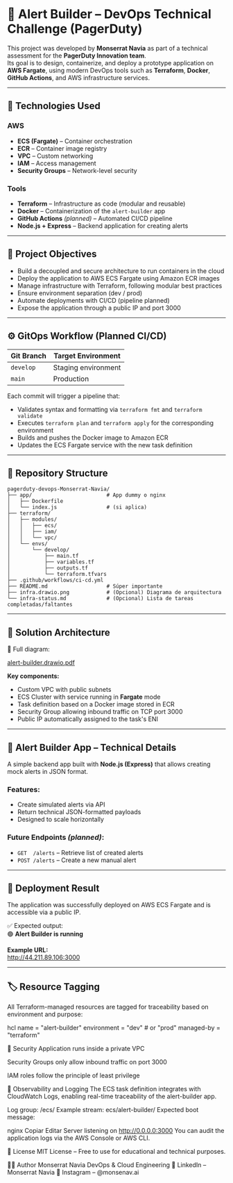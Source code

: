 # 🚨 Alert Builder – DevOps Technical Challenge (PagerDuty)

This project was developed by **Monserrat Navia** as part of a technical assessment for the **PagerDuty Innovation team**.  
Its goal is to design, containerize, and deploy a prototype application on **AWS Fargate**, using modern DevOps tools such as **Terraform**, **Docker**, **GitHub Actions**, and AWS infrastructure services.

---

## 🧰 Technologies Used

### AWS
- **ECS (Fargate)** – Container orchestration
- **ECR** – Container image registry
- **VPC** – Custom networking
- **IAM** – Access management
- **Security Groups** – Network-level security

### Tools
- **Terraform** – Infrastructure as code (modular and reusable)
- **Docker** – Containerization of the `alert-builder` app
- **GitHub Actions** *(planned)* – Automated CI/CD pipeline
- **Node.js + Express** – Backend application for creating alerts

---

## 🎯 Project Objectives

- Build a decoupled and secure architecture to run containers in the cloud  
- Deploy the application to AWS ECS Fargate using Amazon ECR images  
- Manage infrastructure with Terraform, following modular best practices  
- Ensure environment separation (dev / prod)  
- Automate deployments with CI/CD (pipeline planned)  
- Expose the application through a public IP and port 3000  

---

## ⚙️ GitOps Workflow (Planned CI/CD)

| Git Branch | Target Environment |
|------------|--------------------|
| `develop`  | Staging environment |
| `main`     | Production |

Each commit will trigger a pipeline that:

- Validates syntax and formatting via `terraform fmt` and `terraform validate`  
- Executes `terraform plan` and `terraform apply` for the corresponding environment  
- Builds and pushes the Docker image to Amazon ECR  
- Updates the ECS Fargate service with the new task definition  

---


## 📂 Repository Structure

```
pagerduty-devops-Monserrat-Navia/
├── app/                        # App dummy o nginx
│   ├── Dockerfile
│   └── index.js                # (si aplica)
├── terraform/
│   ├── modules/
│   │   ├── ecs/
│   │   ├── iam/
│   │   └── vpc/
│   └── envs/
│       └── develop/
│           ├── main.tf
│           ├── variables.tf
│           ├── outputs.tf
│           └── terraform.tfvars
├── .github/workflows/ci-cd.yml
├── README.md                   # Súper importante
├── infra.drawio.png            # (Opcional) Diagrama de arquitectura
└── infra-status.md             # (Opcional) Lista de tareas completadas/faltantes
```


---

## 📐 Solution Architecture

📄 Full diagram: 

[alert-builder.drawio.pdf](https://github.com/user-attachments/files/20280408/alert-builder.drawio.pdf)


**Key components:**

- Custom VPC with public subnets  
- ECS Cluster with service running in **Fargate** mode  
- Task definition based on a Docker image stored in ECR  
- Security Group allowing inbound traffic on TCP port 3000  
- Public IP automatically assigned to the task's ENI  

---

## 🔔 Alert Builder App – Technical Details

A simple backend app built with **Node.js (Express)** that allows creating mock alerts in JSON format.

### Features:
- Create simulated alerts via API  
- Return technical JSON-formatted payloads  
- Designed to scale horizontally  

### Future Endpoints *(planned)*:
- `GET  /alerts` – Retrieve list of created alerts  
- `POST /alerts` – Create a new manual alert  

---

## 🚀 Deployment Result

The application was successfully deployed on AWS ECS Fargate and is accessible via a public IP.

✅ Expected output:  
🟢 **Alert Builder is running**

**Example URL:**  
http://44.211.89.106:3000

---

## 🏷 Resource Tagging

All Terraform-managed resources are tagged for traceability based on environment and purpose:

hcl
name        = "alert-builder"
environment = "dev"   # or "prod"
managed-by  = "terraform"

🔐 Security
Application runs inside a private VPC

Security Groups only allow inbound traffic on port 3000

IAM roles follow the principle of least privilege

🔎 Observability and Logging
The ECS task definition integrates with CloudWatch Logs, enabling real-time traceability of the alert-builder app.

Log group: /ecs/
Example stream: ecs/alert-builder/<task-id>
Expected boot message:

nginx
Copiar
Editar
Server listening on http://0.0.0.0:3000
You can audit the application logs via the AWS Console or AWS CLI.

📜 License
MIT License – Free to use for educational and technical purposes.

🙋‍♀️ Author
Monserrat Navia
DevOps & Cloud Engineering
🔗 LinkedIn – Monserrat Navia
📸 Instagram – @monsenav.ai

